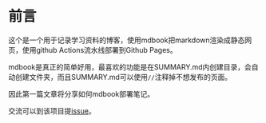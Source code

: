 # 前言
这个是一个用于记录学习资料的博客，使用mdbook把markdown渲染成静态网页，使用github Actions流水线部署到Github Pages。

mdbook是真正的简单好用，最喜欢的功能是在SUMMARY.md内创建目录，会自动创建文件夹，而且SUMMARY.md可以使用`//`注释掉不想发布的页面。

因此第一篇文章将分享如何mdbook部署笔记。

交流可以到该项目提[issue](https://github.com/errorcode7/errorcode7.github.io/issues)。